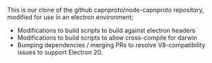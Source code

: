 This is our clone of the github capnproto/node-capnproto repository, modified for
use in an electron environment;

- Modifications to build scripts to build against electron headers
- Modifications to build scripts to allow cross-compile for darwin
- Bumping dependencies / merging PRs to resolve V8-compatibility issues to support Electron 20.
